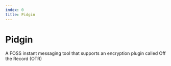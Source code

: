 ```yaml
---
index: 0
title: Pidgin
---
```

# Pidgin

A FOSS instant messaging tool that supports an encryption plugin called Off the Record (OTR)